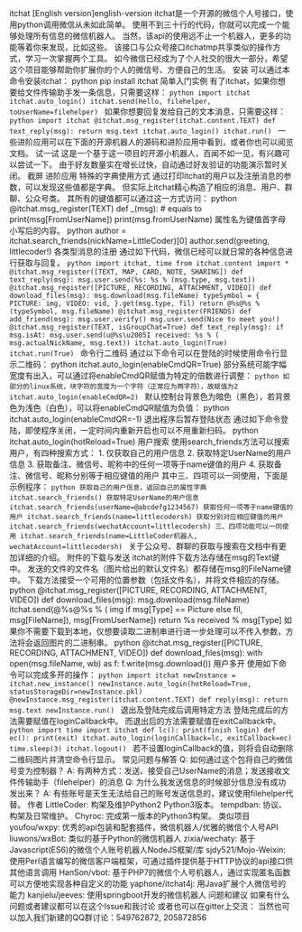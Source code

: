 itchat [English version]english-version itchat是一个开源的微信个人号接口，使用python调用微信从未如此简单。 使用不到三十行的代码，你就可以完成一个能够处理所有信息的微信机器人。 当然，该api的使用远不止一个机器人，更多的功能等着你来发现，比如这些。 该接口与公众号接口itchatmp共享类似的操作方式，学习一次掌握两个工具。 如今微信已经成为了个人社交的很大一部分，希望这个项目能够帮助你扩展你的个人的微信号、方便自己的生活。 安装 可以通过本命令安装itchat： python pip install itchat 简单入门实例 有了itchat，如果你想要给文件传输助手发一条信息，只需要这样： ```python import itchat itchat.auto_login() itchat.send(Hello, filehelper, toUserName=filehelper) ``` 如果你想要回复发给自己的文本消息，只需要这样： ```python import itchat @itchat.msg_register(itchat.content.TEXT) def text_reply(msg): return msg.text itchat.auto_login() itchat.run() ``` 一些进阶应用可以在下面的开源机器人的源码和进阶应用中看到，或者你也可以阅览文档。 试一试 这是一个基于这一项目的开源小机器人，百闻不如一见，有兴趣可以尝试一下。 由于好友数量实在增长过快，自动通过好友验证的功能演示暂时关闭。 截屏 进阶应用 特殊的字典使用方式 通过打印itchat的用户以及注册消息的参数，可以发现这些值都是字典。 但实际上itchat精心构造了相应的消息、用户、群聊、公众号类。 其所有的键值都可以通过这一方式访问： python @itchat.msg_register(TEXT) def _(msg): # equals to print(msg[FromUserName]) print(msg.fromUserName) 属性名为键值首字母小写后的内容。 python author = itchat.search_friends(nickName=LittleCoder)[0] author.send(greeting, littlecoder!) 各类型消息的注册 通过如下代码，微信已经可以就日常的各种信息进行获取与回复。 ```python import itchat, time from itchat.content import * @itchat.msg_register([TEXT, MAP, CARD, NOTE, SHARING]) def text_reply(msg): msg.user.send(%s: %s % (msg.type, msg.text)) @itchat.msg_register([PICTURE, RECORDING, ATTACHMENT, VIDEO]) def download_files(msg): msg.download(msg.fileName) typeSymbol = { PICTURE: img, VIDEO: vid, }.get(msg.type, fil) return @%s@%s % (typeSymbol, msg.fileName) @itchat.msg_register(FRIENDS) def add_friend(msg): msg.user.verify() msg.user.send(Nice to meet you!) @itchat.msg_register(TEXT, isGroupChat=True) def text_reply(msg): if msg.isAt: msg.user.send(u@%s\u2005I received: %s % ( msg.actualNickName, msg.text)) itchat.auto_login(True) itchat.run(True) ``` 命令行二维码 通过以下命令可以在登陆的时候使用命令行显示二维码： python itchat.auto_login(enableCmdQR=True) 部分系统可能字幅宽度有出入，可以通过将enableCmdQR赋值为特定的倍数进行调整： ```python 如部分的linux系统，块字符的宽度为一个字符（正常应为两字符），故赋值为2 itchat.auto_login(enableCmdQR=2) ``` 默认控制台背景色为暗色（黑色），若背景色为浅色（白色），可以将enableCmdQR赋值为负值： python itchat.auto_login(enableCmdQR=-1) 退出程序后暂存登陆状态 通过如下命令登陆，即使程序关闭，一定时间内重新开启也可以不用重新扫码。 python itchat.auto_login(hotReload=True) 用户搜索 使用search_friends方法可以搜索用户，有四种搜索方式： 1. 仅获取自己的用户信息 2. 获取特定UserName的用户信息 3. 获取备注、微信号、昵称中的任何一项等于name键值的用户 4. 获取备注、微信号、昵称分别等于相应键值的用户 其中三、四项可以一同使用，下面是示例程序： ```python 获取自己的用户信息，返回自己的属性字典 itchat.search_friends() 获取特定UserName的用户信息 itchat.search_friends(userName=@abcdefg1234567) 获取任何一项等于name键值的用户 itchat.search_friends(name=littlecodersh) 获取分别对应相应键值的用户 itchat.search_friends(wechatAccount=littlecodersh) 三、四项功能可以一同使用 itchat.search_friends(name=LittleCoder机器人, wechatAccount=littlecodersh) ``` 关于公众号、群聊的获取与搜索在文档中有更加详细的介绍。 附件的下载与发送 itchat的附件下载方法存储在msg的Text键中。 发送的文件的文件名（图片给出的默认文件名）都存储在msg的FileName键中。 下载方法接受一个可用的位置参数（包括文件名），并将文件相应的存储。 python @itchat.msg_register([PICTURE, RECORDING, ATTACHMENT, VIDEO]) def download_files(msg): msg.download(msg.fileName) itchat.send(@%s@%s % ( img if msg[Type] == Picture else fil, msg[FileName]), msg[FromUserName]) return %s received % msg[Type] 如果你不需要下载到本地，仅想要读取二进制串进行进一步处理可以不传入参数，方法将会返回图片的二进制串。 python @itchat.msg_register([PICTURE, RECORDING, ATTACHMENT, VIDEO]) def download_files(msg): with open(msg.fileName, wb) as f: f.write(msg.download()) 用户多开 使用如下命令可以完成多开的操作： ```python import itchat newInstance = itchat.new_instance() newInstance.auto_login(hotReload=True, statusStorageDir=newInstance.pkl) @newInstance.msg_register(itchat.content.TEXT) def reply(msg): return msg.text newInstance.run() ``` 退出及登陆完成后调用特定方法 登陆完成后的方法需要赋值在loginCallback中。 而退出后的方法需要赋值在exitCallback中。 ```python import time import itchat def lc(): print(finish login) def ec(): print(exit) itchat.auto_login(loginCallback=lc, exitCallback=ec) time.sleep(3) itchat.logout() ``` 若不设置loginCallback的值，则将会自动删除二维码图片并清空命令行显示。 常见问题与解答 Q: 如何通过这个包将自己的微信号变为控制器？ A: 有两种方式：发送、接受自己UserName的消息；发送接收文件传输助手（filehelper）的消息 Q: 为什么我发送信息的时候部分信息没有成功发出来？ A: 有些账号是天生无法给自己的账号发送信息的，建议使用filehelper代替。 作者 LittleCoder: 构架及维护Python2 Python3版本。 tempdban: 协议、构架及日常维护。 Chyroc: 完成第一版本的Python3构架。 类似项目 youfou/wxpy: 优秀的api包装和配套插件，微信机器人/优雅的微信个人号API liuwons/wxBot: 类似的基于Python的微信机器人 zixia/wechaty: 基于Javascript(ES6)的微信个人账号机器人NodeJS框架/库 sjdy521/Mojo-Weixin: 使用Perl语言编写的微信客户端框架，可通过插件提供基于HTTP协议的api接口供其他语言调用 HanSon/vbot: 基于PHP7的微信个人号机器人，通过实现匿名函数可以方便地实现各种自定义的功能 yaphone/itchat4j: 用Java扩展个人微信号的能力 kanjielu/jeeves: 使用springboot开发的微信机器人 问题和建议 如果有什么问题或者建议都可以在这个Issue和我讨论 或者也可以在gitter上交流： 当然也可以加入我们新建的QQ群讨论：549762872, 205872856